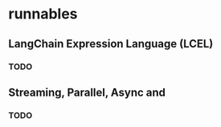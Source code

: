 # runnables

## LangChain Expression Language (LCEL)

### TODO

## Streaming, Parallel, Async and

### TODO
